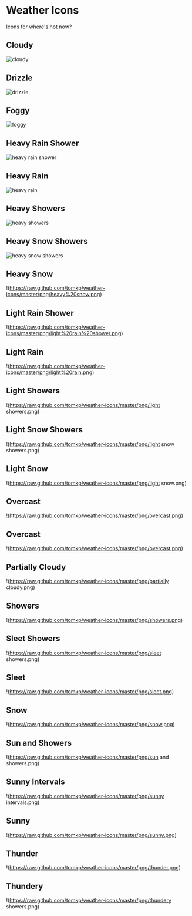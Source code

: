 # Weather Icons

  Icons for [where's hot now?](http://whereshotnow.com)

## Cloudy
![cloudy](https://raw.github.com/tomkp/weather-icons/master/png/cloudy.png)

## Drizzle
![drizzle](https://raw.github.com/tomkp/weather-icons/master/png/drizzle.png)

## Foggy
![foggy](https://raw.github.com/tomkp/weather-icons/master/png/foggy.png)

## Heavy Rain Shower
![heavy rain shower](https://raw.github.com/tomkp/weather-icons/master/png/heavy%20rain%20shower.png)

## Heavy Rain
![heavy rain](https://raw.github.com/tomkp/weather-icons/master/png/heavy%20rain.png)

## Heavy Showers
![heavy showers](https://raw.github.com/tomkp/weather-icons/master/png/heavy%20showers.png)

## Heavy Snow Showers
![heavy snow showers](https://raw.github.com/tomkp/weather-icons/master/png/heavy%20snow%20showers.png)

## Heavy Snow
!(https://raw.github.com/tomkp/weather-icons/master/png/heavy%20snow.png)

## Light Rain Shower
!(https://raw.github.com/tomkp/weather-icons/master/png/light%20rain%20shower.png)

## Light Rain
!(https://raw.github.com/tomkp/weather-icons/master/png/light%20rain.png)

## Light Showers
!(https://raw.github.com/tomkp/weather-icons/master/png/light showers.png)

## Light Snow Showers
!(https://raw.github.com/tomkp/weather-icons/master/png/light snow showers.png)

## Light Snow
!(https://raw.github.com/tomkp/weather-icons/master/png/light snow.png)

## Overcast
!(https://raw.github.com/tomkp/weather-icons/master/png/overcast.png)

## Overcast
!(https://raw.github.com/tomkp/weather-icons/master/png/overcast.png)

## Partially Cloudy
!(https://raw.github.com/tomkp/weather-icons/master/png/partially cloudy.png)

## Showers
!(https://raw.github.com/tomkp/weather-icons/master/png/showers.png)

## Sleet Showers
!(https://raw.github.com/tomkp/weather-icons/master/png/sleet showers.png)

## Sleet
!(https://raw.github.com/tomkp/weather-icons/master/png/sleet.png)

## Snow
!(https://raw.github.com/tomkp/weather-icons/master/png/snow.png)

## Sun and Showers
!(https://raw.github.com/tomkp/weather-icons/master/png/sun and showers.png)

## Sunny Intervals
!(https://raw.github.com/tomkp/weather-icons/master/png/sunny intervals.png)

## Sunny
!(https://raw.github.com/tomkp/weather-icons/master/png/sunny.png)

## Thunder
!(https://raw.github.com/tomkp/weather-icons/master/png/thunder.png)

## Thundery
!(https://raw.github.com/tomkp/weather-icons/master/png/thundery showers.png)











